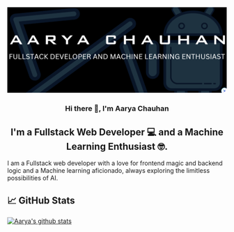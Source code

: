 <p align="center">
  <img src="https://raw.githubusercontent.com/Aarya-Chauhan/Aarya-Chauhan/main/images/banner1.png" alt="my banner"></a>
</p>

<h3 align="center">
Hi there 👋, I'm Aarya Chauhan</a> 
</h3>

<h2 align="center">
I'm a Fullstack Web Developer 💻 and a Machine Learning Enthusiast 🤓.
</h2> 

I am a Fullstack web developer with a love for frontend magic and backend logic and a Machine learning aficionado, always exploring the limitless possibilities of AI.

## 📈 GitHub Stats 

[![Aarya's github stats](https://github-readme-stats.vercel.app/api?username=Aarya-Chauhan)](https://github.com/Aarya-Chauhan)



<!---
Aarya-Chauhan/Aarya-Chauhan is a ✨ special ✨ repository because its `README.md` (this file) appears on your GitHub profile.
You can click the Preview link to take a look at your changes.
--->
